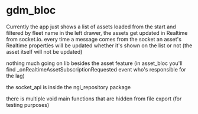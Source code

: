 # gdm_bloc

Currently the app just shows a list of assets loaded from the start and filtered by fleet name in the left drawer, the assets get updated in Realtime from socket.io. every time a message comes from the socket an asset's Realtime properties will be updated whether it's shown on the list or not (the asset itself will not be updated)

nothing much going on lib besides the asset feature (in asset_bloc you'll find _onRealtimeAssetSubscriptionRequested event who's responsible for the lag)

the socket_api is inside the ngi_repository package

there is multiple void main functions that are hidden from file export (for testing purposes)

